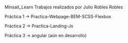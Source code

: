 Minsait_Learn
Trabajos realizados por Julio Robles Robles



Práctica 1  ->  Practica-Webpage-BEM-SCSS-Flexbox

Práctica 2  ->  Practica-Landing-Js

Práctica 3  ->  angular (aún en desarrollo)
